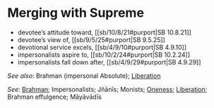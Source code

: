 # Merging with Supreme



* devotee’s attitude toward, [[sb/10/8/21#purport|SB 10.8.21]]
* devotee’s view of, [[sb/9/5/25#purport|SB 9.5.25]]
* devotional service excels, [[sb/4/9/10#purport|SB 4.9.10]]
* impersonalists aspire to, [[sb/10/2/24#purport|SB 10.2.24]]
* impersonalists fall down after, [[sb/4/9/29#purport|SB 4.9.29]]

*See also:* Brahman (impersonal Absolute); [Liberation](entries/liberation.md)

*See:* [Brahman](entries/brahman.md); Impersonalists; Jñānīs; Monists; [Oneness](entries/oneness.md); [Liberation](entries/liberation.md); Brahman effulgence; Māyāvādīs
